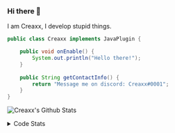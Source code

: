 ### Hi there 👋

I am Creaxx, I develop stupid things. 

```java
public class Creaxx implements JavaPlugin {

    public void onEnable() {
        System.out.println("Hello there!");
    }
    
    public String getContactInfo() {
        return "Message me on discord: Creaxx#0001";
    }
}
```

![Creaxx's Github Stats](https://github-readme-stats.vercel.app/api?username=CreaxxOG&show_icons=true&theme=dark&count_private=true)

<details>
  <summary>Code Stats</summary>

<!--START_SECTION:waka-->
![Code Time](http://img.shields.io/badge/Code%20Time-1%2C399%20hrs%2012%20mins-blue)

![Lines of code](https://img.shields.io/badge/From%20Hello%20World%20I%27ve%20Written-615.2%20thousand%20lines%20of%20code-blue)

**🐱 My GitHub Data** 

> 📦 104.3 kB Used in GitHub's Storage 
 > 
> 🏆 2,168 Contributions in the Year 2023
 > 
> 🚫 Not Opted to Hire
 > 
> 📜 4 Public Repositories 
 > 
> 🔑 3 Private Repositories 
 > 
**I'm a Night 🦉** 

```text
🌞 Morning                295 commits         ██░░░░░░░░░░░░░░░░░░░░░░░   07.07 % 
🌆 Daytime                1762 commits        ███████████░░░░░░░░░░░░░░   42.21 % 
🌃 Evening                2031 commits        ████████████░░░░░░░░░░░░░   48.66 % 
🌙 Night                  86 commits          █░░░░░░░░░░░░░░░░░░░░░░░░   02.06 % 
```
📅 **I'm Most Productive on Saturday** 

```text
Monday                   517 commits         ███░░░░░░░░░░░░░░░░░░░░░░   12.39 % 
Tuesday                  584 commits         ███░░░░░░░░░░░░░░░░░░░░░░   13.99 % 
Wednesday                627 commits         ████░░░░░░░░░░░░░░░░░░░░░   15.02 % 
Thursday                 634 commits         ████░░░░░░░░░░░░░░░░░░░░░   15.19 % 
Friday                   392 commits         ██░░░░░░░░░░░░░░░░░░░░░░░   09.39 % 
Saturday                 734 commits         ████░░░░░░░░░░░░░░░░░░░░░   17.59 % 
Sunday                   686 commits         ████░░░░░░░░░░░░░░░░░░░░░   16.44 % 
```


📊 **This Week I Spent My Time On** 

```text
💬 Programming Languages: 
Java                     5 hrs 55 mins       █████████████████░░░░░░░░   67.55 % 
Kotlin                   2 hrs 40 mins       ████████░░░░░░░░░░░░░░░░░   30.49 % 
YAML                     4 mins              ░░░░░░░░░░░░░░░░░░░░░░░░░   00.94 % 
XML                      3 mins              ░░░░░░░░░░░░░░░░░░░░░░░░░   00.75 % 
Markdown                 1 min               ░░░░░░░░░░░░░░░░░░░░░░░░░   00.26 % 

🔥 Editors: 
IntelliJ                 8 hrs 45 mins       █████████████████████████   100.00 % 
```

**I Mostly Code in Java** 

```text
Java                     57 repos            ███████████████████░░░░░░   76.00 % 
Kotlin                   10 repos            ███░░░░░░░░░░░░░░░░░░░░░░   13.33 % 
CSS                      2 repos             █░░░░░░░░░░░░░░░░░░░░░░░░   02.67 % 
JavaScript               2 repos             █░░░░░░░░░░░░░░░░░░░░░░░░   02.67 % 
EJS                      1 repo              ░░░░░░░░░░░░░░░░░░░░░░░░░   01.33 % 
```




 Last Updated on 19/07/2023 18:23:38 UTC
<!--END_SECTION:waka-->
</details>
